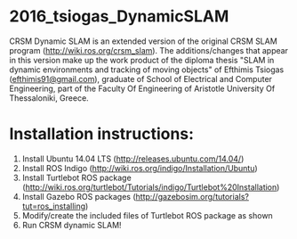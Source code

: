 # 2016_tsiogas_DynamicSLAM

CRSM Dynamic SLAM is an extended version of the original CRSM SLAM program (http://wiki.ros.org/crsm_slam). The additions/changes that appear in this version make up the work product of the diploma thesis "SLAM in dynamic environments and tracking of moving objects" of Efthimis Tsiogas (efthimis91@gmail.com), graduate of School of Electrical and Computer Engineering, part of the Faculty Of Engineering of Aristotle University Of Thessaloniki, Greece.

# Installation instructions:

1) Install Ubuntu 14.04 LTS (http://releases.ubuntu.com/14.04/)
2) Install ROS Indigo (http://wiki.ros.org/indigo/Installation/Ubuntu)
3) Install Turtlebot ROS package (http://wiki.ros.org/turtlebot/Tutorials/indigo/Turtlebot%20Installation)
4) Install Gazebo ROS packages (http://gazebosim.org/tutorials?tut=ros_installing)
5) Modify/create the included files of Turtlebot ROS package as shown
6) Run CRSM dynamic SLAM!
